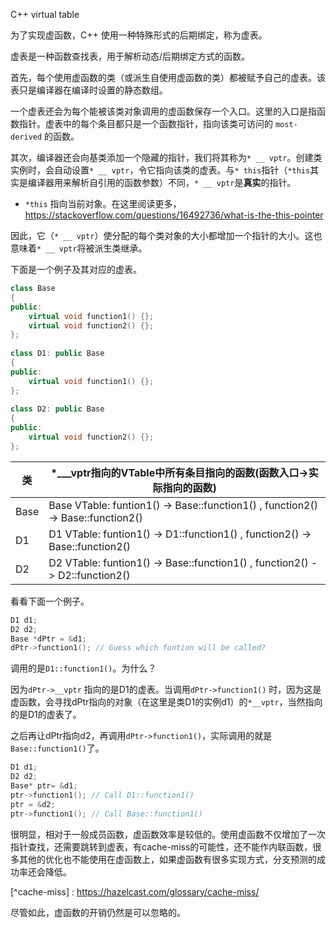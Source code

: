 C++ virtual table

为了实现虚函数，C++ 使用一种特殊形式的后期绑定，称为虚表。

虚表是一种函数查找表，用于解析动态/后期绑定方式的函数。

首先，每个使用虚函数的类（或派生自使用虚函数的类）都被赋予自己的虚表。该表只是编译器在编译时设置的静态数组。

一个虚表还会为每个能被该类对象调用的虚函数保存一个入口。这里的入口是指函数指针。虚表中的每个条目都只是一个函数指针，指向该类可访问的 `most-derived` 的函数。

其次，编译器还会向基类添加一个隐藏的指针，我们将其称为`* __ vptr`。创建类实例时，会自动设置`* __ vptr`，令它指向该类的虚表。与`* this`指针（`*this`其实是编译器用来解析自引用的函数参数）不同，`* __ vptr`是**真实**的指针。

 * `*this` 指向当前对象。在这里阅读更多，https://stackoverflow.com/questions/16492736/what-is-the-this-pointer

因此，它（`* __ vptr`）使分配的每个类对象的大小都增加一个指针的大小。这也意味着`* __ vptr`将被派生类继承。



下面是一个例子及其对应的虚表。

```c++
class Base
{
public:
    virtual void function1() {};
    virtual void function2() {};
};
 
class D1: public Base
{
public:
    virtual void function1() {};
};
 
class D2: public Base
{
public:
    virtual void function2() {};
};
```

| 类   | *___vptr指向的VTable中所有条目指向的函数(函数入口->实际指向的函数) |
| ---- | ------------------------------------------------------------ |
| Base | Base VTable: funtion1() -> Base::function1() , function2() -> Base::function2() |
| D1   | D1 VTable: funtion1() -> D1::function1() , function2() -> Base::function2() |
| D2   | D2 VTable: funtion1() -> Base::function1() , function2() -> D2::function2() |



看看下面一个例子。

```c++
D1 d1;
D2 d2;
Base *dPtr = &d1; 
dPtr->function1(); // Guess which funtion will be called?
```

调用的是`D1::function1()`。为什么？

因为`dPtr->__vptr` 指向的是D1的虚表。当调用`dPtr->function1()` 时，因为这是虚函数，会寻找dPtr指向的对象（在这里是类D1的实例d1）的`*__vptr`，当然指向的是D1的虚表了。

之后再让dPtr指向d2，再调用`dPtr->function1()`，实际调用的就是`Base::function1()`了。

```c++
D1 d1;
D2 d2;
Base* ptr= &d1;
ptr->function1(); // Call D1::function1()
ptr = &d2;
ptr->function1(); // Call Base::function1()
```

很明显，相对于一般成员函数，虚函数效率是较低的。使用虚函数不仅增加了一次指针查找，还需要跳转到虚表，有cache-miss的可能性，还不能作内联函数，很多其他的优化也不能使用在虚函数上，如果虚函数有很多实现方式，分支预测的成功率还会降低。

[^cache-miss] : https://hazelcast.com/glossary/cache-miss/

尽管如此，虚函数的开销仍然是可以忽略的。

